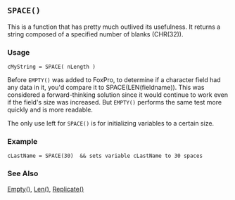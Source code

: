 ## `SPACE()`

This is a function that has pretty much outlived its usefulness. It returns a string composed of a specified number of blanks (CHR(32)). 

### Usage

```foxpro
cMyString = SPACE( nLength )
```

Before `EMPTY()` was added to FoxPro, to determine if a character field had any data in it, you'd compare it to SPACE(LEN(fieldname)). This was considered a forward-thinking solution since it would continue to work even if the field's size was increased. But `EMPTY()` performs the same test more quickly and is more readable.

The only use left for `SPACE()` is for initializing variables to a certain size.

### Example

```foxpro
cLastName = SPACE(30)  && sets variable cLastName to 30 spaces
```
### See Also

[Empty()](s4g009.md), [Len()](s4g016.md), [Replicate()](s4g020.md)